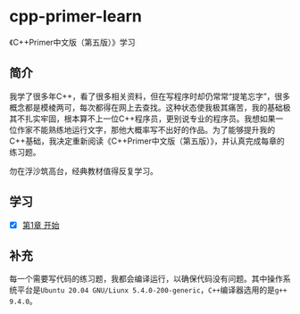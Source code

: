 # cpp-primer-learn
《C++Primer中文版（第五版）》学习



## 简介

我学了很多年C++，看了很多相关资料，但在写程序时却仍常常“提笔忘字”，很多概念都是模棱两可，每次都得在网上去查找。这种状态使我极其痛苦，我的基础极其不扎实牢固，根本算不上一位C++程序员，更别说专业的程序员。我想如果一位作家不能熟练地运行文字，那他大概率写不出好的作品。为了能够提升我的C++基础，我决定重新阅读《C++Primer中文版（第五版）》，并认真完成每章的练习题。

勿在浮沙筑高台，经典教材值得反复学习。



## 学习
- [x] [第1章 开始](./doc/第1章%20开始.md)


## 补充

每一个需要写代码的练习题，我都会编译运行，以确保代码没有问题。其中操作系统平台是`Ubuntu 20.04 GNU/Liunx 5.4.0-200-generic`，`C++`编译器选用的是`g++ 9.4.0`。

